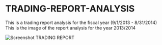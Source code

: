 # TRADING-REPORT-ANALYSIS
This is a trading report analysis for the fiscal year (9/1/2013 - 8/31/2014)
This is the image of the report analysis for the year 2013/2014

![Screenshot TRADING REPORT](https://user-images.githubusercontent.com/123363672/219787695-c4c0da42-5939-4a6a-9004-ec6a3b03e2a5.png)
